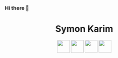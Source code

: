 ### Hi there 👋

<!--
**SymonKarim/SymonKarim** is a ✨ _special_ ✨ repository because its `README.md` (this file) appears on your GitHub profile.

Here are some ideas to get you started:

- 🔭 I’m currently working on ...
- 🌱 I’m currently learning ...
- 👯 I’m looking to collaborate on ...
- 🤔 I’m looking for help with ...
- 💬 Ask me about ...
- 📫 How to reach me: ...
- 😄 Pronouns: ...
- ⚡ Fun fact: ...
-->
<h1 align=center>
 Symon Karim
</h1>

<p align=center><a href="mailto:symon.karim01@gmail.com"><img src="https://cdn.jsdelivr.net/npm/simple-icons@v4/icons/gmail.svg" width=40></a>
<a href="https://www.facebook.com/symonkarim1/"><img src="https://cdn.jsdelivr.net/npm/simple-icons@v4/icons/facebook.svg" width=40></a> 
<a href="https://www.instagram.com/symon_karim/"><img src="https://cdn.jsdelivr.net/npm/simple-icons@v4/icons/instagram.svg" width=40></a> 
<a href="https://www.linkedin.com/in/symon-karim/"><img src="https://cdn.jsdelivr.net/npm/simple-icons@v4/icons/linkedin.svg" width=40></a></p>
